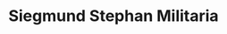 ---
title: "Siegmund Stephan Militaria"
url: /sittensen/siegmund-stephan-militaria/
shop: Waffen
---